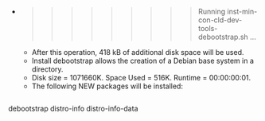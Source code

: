 * >>>>>>>>> Running inst-min-con-cld-dev-tools-debootstrap.sh ...
  * After this operation, 418 kB of additional disk space will be used.
  * Install debootstrap allows the creation of a Debian base system in a directory.
  * Disk size = 1071660K. Space Used = 516K. Runtime = 00:00:00:01.
  * The following NEW packages will be installed:
  ```bash
debootstrap distro-info distro-info-data
  ```
